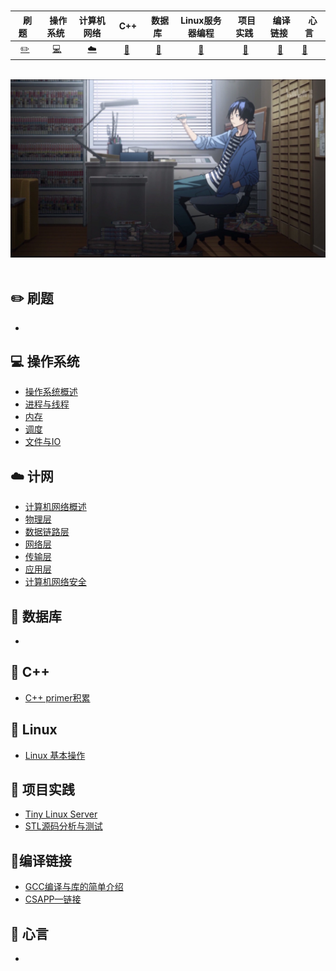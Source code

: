 <br>

|             &nbsp; 刷题&nbsp;&nbsp;             |                     &nbsp;操作系统&nbsp;                     |                          计算机网络                          |                    &nbsp;&nbsp;C++&nbsp;                     | &nbsp;数据库&nbsp; |                       Linux服务器编程                        | &nbsp;项目实践&nbsp; |                     &nbsp;编译链接&nbsp;                     | &nbsp;心言&nbsp;&nbsp;                                       |
| :---------------------------------------------: | :----------------------------------------------------------: | :----------------------------------------------------------: | :----------------------------------------------------------: | :----------------: | :----------------------------------------------------------: | :------------------: | :----------------------------------------------------------: | ------------------------------------------------------------ |
| [:pencil2:](https://github.com/ZYBO-o/LeetCode) | [:computer:](https://github.com/ZYBO-o/Accumulation/tree/main/%E6%93%8D%E4%BD%9C%E7%B3%BB%E7%BB%9F) | [:cloud:](https://github.com/ZYBO-o/Accumulation/tree/main/%E8%AE%A1%E7%AE%97%E6%9C%BA%E7%BD%91%E7%BB%9C) | [:art:](https://github.com/ZYBO-o/Accumulation/tree/main/C%2B%2B) | [:floppy_disk:]()  | [:wrench:]( https://github.com/ZYBO-o/Linux-Server-programming) |   [:watermelon:]()   | [:wrench:]( https://github.com/ZYBO-o/Accumulation/tree/main/%E9%93%BE%E6%8E%A5%E8%A3%85%E8%BD%BD%E4%B8%8E%E5%BA%93) | [:memo:](https://github.com/ZYBO-o/Accumulation/tree/main/%E7%A0%94%E7%A9%B6%E7%94%9F%E8%BF%99%E4%B8%89%E5%B9%B4) |

<br>

<div align="center">
  <img src="图片/1.jpeg"  width="800px" />
</div>
<br>



## :pencil2: 刷题

- 

## :computer: 操作系统

- [操作系统概述](https://github.com/ZYBO-o/Accumulation/blob/main/操作系统/操作系统概述.md)
- [进程与线程](https://github.com/ZYBO-o/Accumulation/blob/main/操作系统/操作系统—进程与线程.md)
- [内存](https://github.com/ZYBO-o/Accumulation/blob/main/操作系统/操作系统—内存.md)
- [调度](https://github.com/ZYBO-o/Accumulation/blob/main/操作系统/操作系统—调度.md)
- [文件与IO](https://github.com/ZYBO-o/Accumulation/blob/main/操作系统/操作系统—文件与IO.md)

## :cloud: 计网

- [计算机网络概述](https://github.com/ZYBO-o/Accumulation/blob/main/%E8%AE%A1%E7%AE%97%E6%9C%BA%E7%BD%91%E7%BB%9C/%E8%AE%A1%E7%AE%97%E6%9C%BA%E7%BD%91%E7%BB%9C%E6%A6%82%E8%BF%B0.md)
- [物理层](https://github.com/ZYBO-o/Accumulation/blob/main/%E8%AE%A1%E7%AE%97%E6%9C%BA%E7%BD%91%E7%BB%9C/%E8%AE%A1%E7%AE%97%E6%9C%BA%E7%BD%91%E7%BB%9C-%E7%89%A9%E7%90%86%E5%B1%82.md)
- [数据链路层](https://github.com/ZYBO-o/Accumulation/blob/main/%E8%AE%A1%E7%AE%97%E6%9C%BA%E7%BD%91%E7%BB%9C/%E8%AE%A1%E7%AE%97%E6%9C%BA%E7%BD%91%E7%BB%9C-%E6%95%B0%E6%8D%AE%E9%93%BE%E8%B7%AF%E5%B1%82.md)
- [网络层](https://github.com/ZYBO-o/Accumulation/blob/main/%E8%AE%A1%E7%AE%97%E6%9C%BA%E7%BD%91%E7%BB%9C/%E8%AE%A1%E7%AE%97%E6%9C%BA%E7%BD%91%E7%BB%9C-%E7%BD%91%E7%BB%9C%E5%B1%82.md)
- [传输层](https://github.com/ZYBO-o/Accumulation/blob/main/%E8%AE%A1%E7%AE%97%E6%9C%BA%E7%BD%91%E7%BB%9C/%E8%AE%A1%E7%AE%97%E6%9C%BA%E7%BD%91%E7%BB%9C-%E4%BC%A0%E8%BE%93%E5%B1%82.md)
- [应用层](https://github.com/ZYBO-o/Accumulation/blob/main/%E8%AE%A1%E7%AE%97%E6%9C%BA%E7%BD%91%E7%BB%9C/%E8%AE%A1%E7%AE%97%E6%9C%BA%E7%BD%91%E7%BB%9C-%E5%BA%94%E7%94%A8%E5%B1%82.md)
- [计算机网络安全](https://github.com/ZYBO-o/Accumulation/blob/main/%E8%AE%A1%E7%AE%97%E6%9C%BA%E7%BD%91%E7%BB%9C/%E8%AE%A1%E7%AE%97%E6%9C%BA%E7%BD%91%E7%BB%9C-%E7%BD%91%E7%BB%9C%E5%AE%89%E5%85%A8.md)

## :floppy_disk: 数据库

- 

## :art: C++

- [C++ primer积累](https://github.com/ZYBO-o/C-plus-plus-Series)

## :wrench: Linux

- [Linux 基本操作](https://github.com/ZYBO-o/Linux-Server-programming/blob/main/Notes/0Linux%E6%93%8D%E4%BD%9C.md)

## :watermelon: 项目实践

- [Tiny Linux Server](https://github.com/ZYBO-o/Linux-Server-programming)
- [STL源码分析与测试]()

##  :wrench:编译链接

+ [GCC编译与库的简单介绍](https://github.com/ZYBO-o/Accumulation/blob/main/%E9%93%BE%E6%8E%A5%E8%A3%85%E8%BD%BD%E4%B8%8E%E5%BA%93/GCC%E7%BC%96%E8%AF%91%E4%B8%8E%E5%BA%93%E7%9A%84%E7%AE%80%E5%8D%95%E4%BB%8B%E7%BB%8D.md)
+ [CSAPP—链接](https://github.com/ZYBO-o/Accumulation/blob/main/%E9%93%BE%E6%8E%A5%E8%A3%85%E8%BD%BD%E4%B8%8E%E5%BA%93/CSAPP%E2%80%94%E9%93%BE%E6%8E%A5.md)

## :memo: 心言

+ 
